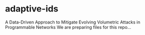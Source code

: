 # adaptive-ids
A Data-Driven Approach to Mitigate Evolving Volumetric Attacks in Programmable Networks
We are preparing files for this repo...
